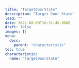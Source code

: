 ```yaml
---
title: "TargetDoorState"
description: "Target Door State"
lead: ""
date: 2021-08-09T18:32:49.980Z
draft: false
images: []
menu:
  docs:
    parent: "characteristic"
toc: true
characteristic:
  name: "TargetDoorState"
---
```


